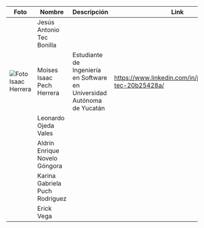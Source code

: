 ﻿| Foto | Nombre | Descripción | Link
|--------------|--------------|--------------|--------------|
|     | Jesús Antonio Tec Bonilla   |    |    |
| ![Foto Isaac Herrera](https://github.com/Isaaacccccc/Link1/assets/71403506/8da4111b-8963-4ff3-a026-c2eb0c22b04f) | Moises Isaac Pech Herrera   | Estudiante de Ingeniería en Software en Universidad Autónoma de Yucatán    | https://www.linkedin.com/in/jes%C3%BAs-tec-20b25428a/   |
|     | Leonardo Ojeda Vales   |    |    |
|     | Aldrin Enrique Novelo Góngora    |     |    |
|    | Karina Gabriela Puch Rodríguez   |     |    |
|    | Erick Vega   |    |    |
